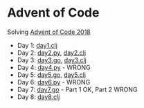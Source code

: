 # Advent of Code

Solving [Advent of Code 2018](http://adventofcode.com/2018)

* Day 1: [day1.clj](day1.clj)
* Day 2: [day2.py](day2.py), [day2.clj](day2.clj)
* Day 3: [day3.go](day3.go), [day3.clj](day3.clj)
* Day 4: [day4.py](day4.py) - WRONG
* Day 5: [day5.go](day5.go), [day5.clj](day5.clj)
* Day 6: [day6.py](day6.py) - WRONG
* Day 7: [day7.go](day7.go) - Part 1 OK, Part 2 WRONG
* Day 8: [day8.clj](day7.clj)
